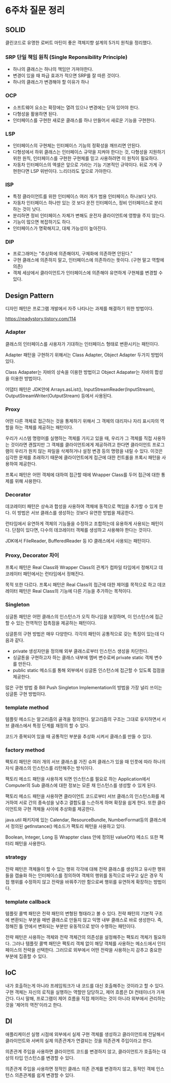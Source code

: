 # 6주차 질문 정리

## SOLID

클린코드로 유명한 로버트 마틴이 좋은 객체지향 설계의 5가지 원칙을 정리했다.

### SRP 단일 책임 원칙 (Single Reponsibility Principle)

* 하나의 클래스는 하나의 책임만 가져야한다.
* 변경이 있을 때 파급 효과가 적으면 SRP를 잘 따른 것이다.
* 하나의 클래스가 변경해야 할 이유가 하나

### OCP

* 소프트웨어 요소는 확장에는 열려 있으나 변경에는 닫혀 있어야 한다.
* 다형성을 활용하면 된다.
* 인터페이스를 구현한 새로운 클래스를 하나 만들어서 새로운 기능을 구현한다.

### LSP

* 인터페이스의 구현체는 인터페이스 기능의 정확성을 깨뜨리면 안된다.
* 다형성에서 하위 클래스는 인터페이스 규약을 지켜야 한다는 것, 다형성을 지원하기 위한 원칙, 인터페이스를 구현한 구현체를 믿고 사용하려면 이 원칙이 필요하다.
* 자동차 인터페이스의 엑셀은 앞으로 가라는 기능 기본적인 규약이다. 뒤로 가게 구현한다면 LSP 위반이다. 느리더라도 앞으로 가야한다.

### ISP

* 특정 클라이언트를 위한 인터페이스 여러 개가 범용 인터페이스 하나보다 낫다.
* 자동차 인터페이스 하나만 있는 것 보다 운전 인터페이스, 정비 인터페이스로 분리하는 것이 낫다.
* 분리하면 정비 인터페이스 자체가 변해도 운전자 클라이언트에 영향을 주지 않는다.
* 기능이 많으면 복잡하기도 하다.
* 인터페이스가 명확해지고, 대체 가능성이 높아진다.

### DIP

* 프로그래머는 "추상화에 의존해야지, 구체화에 의존하면 안된다."
* 구현 클래스에 의존하지 말고, 인터페이스에 의존하라는 뜻이다. (구현 말고 역할에 의존)
* 객체 세상에서 클라이언트가 인터페이스에 의존해야 유연하게 구현체를 변경할 수 있다.

## Design Pattern

디자인 패턴은 프로그램 개발에서 자주 나타나는 과제를 해결하기 위한 방법이다.

https://readystory.tistory.com/114

### Adapter

클래스의 인터페이스를 사용자가 기대하는 인터페이스 형태로 변환시키는 패턴이다.

Adapter 패턴을 구현하기 위해서는 Class Adapter, Object Adapter 두가지 방법이 있다.

Class Adapater는 자바의 상속을 이용한 방법이고 Object Adapater는 자바의 합성을 이용한 방법이다.

어댑터 패턴은 JDK안에 Arrays.asList(), InputStreamReader(InputStream), OutputStreamWriter(OutputStream) 등에서 사용된다.

### Proxy

어떤 다른 객체로 접근하는 것을 통제하기 위해서 그 객체의 대리자나 자리 표시자의 역할을 하는 객체를 제공하는 패턴이다.

우리가 시스템 명령어를 실행하는 객체를 가지고 있을 때, 우리가 그 객체를 직접 사용하는 것이라면 괜찮지만 그 객체를 클라이언트에게 제공하려고 한다면 클라이언트 프로그램이 우리가 원치 않는 파일을 삭제하거나 설정 변경 등의 명령을 내릴 수 있다. 이것은 심각한 문제를 초래하기 때문에 클라이언트에게 접근에 대한 컨트롤을 프록시 패턴을 사용하여 제공한다.

프록시 패턴은 어떤 객체에 대하여 접근할 때에 Wrapper Class를 두어 접근에 대한 통제를 위해 사용한다.

### Decorator

데코레이터 패턴은 상속과 합성을 사용하여 객체에 동적으로 책임을 추가할 수 있게 한다.
이 방법은 서브 클래스를 생성하는 것보다 유연한 방법을 제공한다.

런타임에서 유연하게 객체의 기능들을 수정하고 조합하는데 유용하게 사용되는 패턴이다.
단점이 있다면, 다수의 데코레이터 객체를 생성하고 사용해야 한다는 것이다.

JDK에서 FileReader, BufferedReader 등 IO 클래스에서 사용되는 패턴이다.

### Proxy, Decorator 차이

프록시 패턴은 Real Class와 Wrapper Class의 관계가 컴파일 타임에서 정해지고 데코레이터 패턴에서는 런타임에서 정해진다.

목적 또한 다르다. 프록시 패턴은 Real Class의 접근에 대한 제어를 목적으로 하고 데코레이터 패턴은 Real Class의 기능에 다른 기능을 추가하는 목적이다.

### Singleton

싱글톤 패턴은 어떤 클래스의 인스턴스가 오직 하나임을 보장하며, 이 인스턴스에 접근할 수 있는 전역적인 접촉점을 제공하는 패턴이다.

싱글톤의 구현 방법은 매우 다양한다. 각각의 패턴이 공통적으로 갖는 특징이 있는데 다음과 같다.

* private 생성자만을 정의해 외부 클래스로부터 인스턴스 생성을 차단한다.
* 싱글톤을 구현하고자 하는 클래스 내부에 멤버 변수로써 private static 객체 변수를 만든다.
* public static 메소드를 통해 외부에서 싱글톤 인스턴스에 접근할 수 있도록 접점을 제공한다.

많은 구현 방법 중 Bill Push Singleton Implementation의 방법을 가장 널리 쓰이는 싱글톤 구현 방법이다.

### template method

템플릿 메소드는 알고리즘의 골격을 정의한다.
알고리즘의 구조는 그대로 유지하면서 서브 클래스에서 특정 단계를 재정의 할 수 있다.

코드가 중복되어 있을 때 공통적인 부분을 추상화 시켜서 클래스를 만들 수 있다.

### factory method

팩토리 패턴은 여러 개의 서브 클래스를 가진 슈퍼 클래스가 있을 때 인풋에 따라 하나의 자식 클래스의 인스턴스를 리턴해주는 방식이다.

팩토리 메소드 패턴을 사용하게 되면 인스턴스를 필요로 하는 Application에서 Computer의 Sub 클래스에 대한 정보는 모른 채 인스턴스를 생성할 수 있게 된다.

팩토리 메소드 패턴을 사용하면 클라이언트 코드로부터 서브 클래스의 인스턴스화를 제거하여 서로 간의 종속성을 낮추고 결합도를 느슨하게 하며 확장을 쉽게 한다. 또한 클라이언트와 구현 객체들 사이에 추상화를 제공한다.

java.util 패키지에 있는 Calendar, ResourceBundle, NumberFormat등의 클래스에서 정의된 getInstance() 메소드가 팩토리 패턴을 사용하고 있다.

Boolean, Integer, Long 등 Wrappter class 안에 정의된 valueOf() 메소드 또한 팩터리 패턴을 사용한다.

### strategy

전략 패턴은 객체들이 할 수 있는 행위 각각에 대해 전략 클래스를 생성하고 유사한 행위들을 캡슐화 하는 인터페이스를 정의하여 객체의 행위를 동적으로 바꾸고 싶은 경우 직접 행위를 수정하지 않고 전략을 바꿔주기만 함으로써 행위를 유연하게 확장하는 방법이다.

### template callback

템플릿 콜백 패턴은 전략 패턴의 변형된 형태라고 볼 수 있다. 전략 패턴의 기본적 구조에 변환되는 부분을 매번 클래스로 만들지 않고 익명 내부 클래스로 바로 생성한다.
즉, 정해진 틀 안에서 변화되는 부분만 유동적으로 받아 수행하는 패턴이다.

전략 패턴은 사용하는 객체와 전략 객체간의 의존성을 설정해주는 팩토리 객체가 필요하다. 그러나 템플릿 콜백 패턴은 팩토리 객체 없이 해당 객체를 사용하는 메소드에서 인터페이스의 전략을 선택한다.
그러므로 외부에서 어떤 전략을 사용하는지 감추고 중요한 부분에 집중할 수 있다.


## IoC

내가 호출하는게 아니라 프레임워크가 내 코드를 대신 호출해주는 것이라고 할 수 있다.
구현 객체는 자신의 로직을 실행하는 역할만 담당하고, 제어 흐름은 DI 컨테이너가 가져간다.
다시 말해, 프로그램이 제어 흐름을 직접 제어하는 것이 아니라 외부에서 관리하는 것을 '제어의 역전'이라고 한다.

## DI

애플리케이션 실행 시점에 외부에서 실제 구현 객체를 생성하고 클라이언트에 전달해서 클라이언트와 서버의 실제 의존관계가 연결되는 것을 의존관계 주입이라고 한다.

의존관계 주입을 사용하면 클라이언트 코드를 변경하지 않고, 클라이언트가 호출하는 대상의 타입 인스턴스를 변경할 수 있다. 

의존관계 주입을 사용하면 정적인 클래스 의존 관계를 변경하지 않고, 동적인 객체 인스턴스 의존관계를 쉽게 변경할 수 있다.